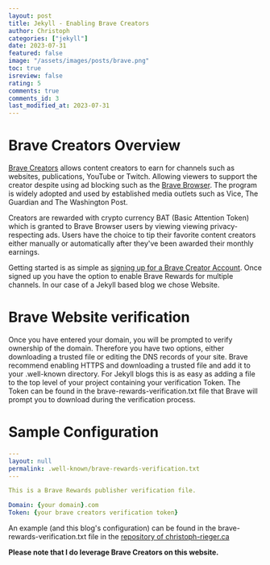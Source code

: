 ```yaml
---
layout: post
title: Jekyll - Enabling Brave Creators
author: Christoph
categories: ["jekyll"]
date: 2023-07-31
featured: false
image: "/assets/images/posts/brave.png"
toc: true
isreview: false
rating: 5
comments: true
comments_id: 3
last_modified_at: 2023-07-31
---
```


# Brave Creators Overview

[Brave Creators](https://creators.brave.com/) allows content creators to earn for channels such as websites, publications, YouTube or Twitch. Allowing viewers to support the creator despite using ad blocking such as the [Brave Browser](https://brave.com/). The program is widely adopted and used by established media outlets such as Vice, The Guardian and The Washington Post.

Creators are rewarded with crypto currency BAT (Basic Attention Token) which is granted to Brave Browser users by viewing viewing privacy-respecting ads. Users have the choice to tip their favorite content creators either manually or automatically after they've been awarded their monthly earnings.

Getting started is as simple as [signing up for a Brave Creator Account](https://creators.brave.com/sign-up). Once signed up you have the option to enable Brave Rewards for multiple channels. In our case of a Jekyll based blog we chose Website.

# Brave Website verification

Once you have entered your domain, you will be prompted to verify ownership of the domain. Therefore you have two options, either downloading a trusted file or editing the DNS records of your site. Brave recommend enabling HTTPS and downloading a trusted file and add it to your .well-known directory. For Jekyll blogs this is as easy as adding a file to the top level of your project containing your verification Token. The Token can be found in the brave-rewards-verification.txt file that Brave will prompt you to download during the verification process.

# Sample Configuration

```yaml
---
layout: null
permalink: .well-known/brave-rewards-verification.txt
---

This is a Brave Rewards publisher verification file.

Domain: {your domain}.com
Token: {your brave creators verification token}
```

An example (and this blog's configuration) can be found in the brave-rewards-verification.txt file in the [repository of christoph-rieger.ca](https://github.com/chphr/christoph-rieger/blob/main/brave-rewards-verification.txt)

**Please note that I do leverage Brave Creators on this website.**
